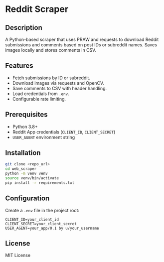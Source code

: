 # Reddit Scraper

## Description
A Python-based scraper that uses PRAW and requests to download Reddit submissions and comments based on post IDs or subreddit names. Saves images locally and stores comments in CSV.

## Features
- Fetch submissions by ID or subreddit.
- Download images via requests and OpenCV.
- Save comments to CSV with header handling.
- Load credentials from `.env`.
- Configurable rate limiting.

## Prerequisites
- Python 3.8+
- Reddit App credentials (`CLIENT_ID`, `CLIENT_SECRET`)
- `USER_AGENT` environment string

## Installation
```bash
git clone <repo_url>
cd web_scraper
python -m venv venv
source venv/bin/activate
pip install -r requirements.txt
```

## Configuration
Create a `.env` file in the project root:
```
CLIENT_ID=your_client_id
CLIENT_SECRET=your_client_secret
USER_AGENT=your_app/0.1 by u/your_username
```

## License
MIT License